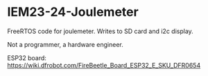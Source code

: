 # IEM23-24-Joulemeter

FreeRTOS code for joulemeter. Writes to SD card and i2c display.

Not a programmer, a hardware engineer. 

ESP32 board: https://wiki.dfrobot.com/FireBeetle_Board_ESP32_E_SKU_DFR0654
